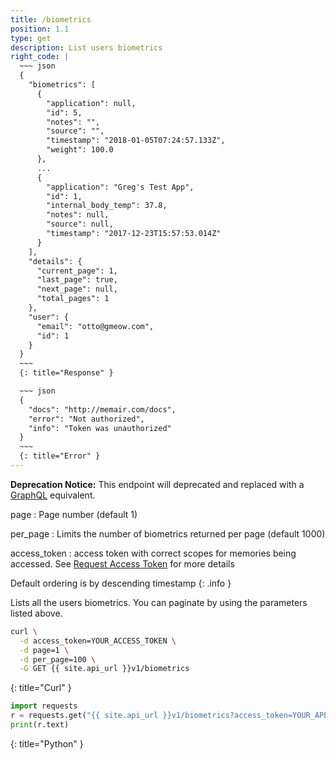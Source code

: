 ```yaml
---
title: /biometrics
position: 1.1
type: get
description: List users biometrics
right_code: |
  ~~~ json
  {
    "biometrics": [
      {
        "application": null,
        "id": 5,
        "notes": "",
        "source": "",
        "timestamp": "2018-01-05T07:24:57.133Z",
        "weight": 100.0
      },
      ...
      {
        "application": "Greg's Test App",
        "id": 1,
        "internal_body_temp": 37.8,
        "notes": null,
        "source": null,
        "timestamp": "2017-12-23T15:57:53.014Z"
      }
    ],
    "details": {
      "current_page": 1,
      "last_page": true,
      "next_page": null,
      "total_pages": 1
    },
    "user": {
      "email": "otto@gmeow.com",
      "id": 1
    }
  }
  ~~~
  {: title="Response" }

  ~~~ json
  {
    "docs": "http://memair.com/docs",
    "error": "Not authorized",
    "info": "Token was unauthorized"
  }
  ~~~
  {: title="Error" }
---
```


**Deprecation Notice:** This endpoint will deprecated and replaced with a [GraphQL](/#graphqlgraphql) equivalent.

page
: Page number (default 1)

per_page
: Limits the number of biometrics returned per page (default 1000)

access_token
: access token with correct scopes for memories being accessed. See [Request Access Token](#authenticationrequest_access_token) for more details

Default ordering is by descending timestamp
{: .info }

Lists all the users biometrics. You can paginate by using the parameters listed above.

~~~ bash
curl \
  -d access_token=YOUR_ACCESS_TOKEN \
  -d page=1 \
  -d per_page=100 \
  -G GET {{ site.api_url }}v1/biometrics
~~~
{: title="Curl" }

~~~ python
import requests
r = requests.get("{{ site.api_url }}v1/biometrics?access_token=YOUR_APP_KEY")
print(r.text)
~~~
{: title="Python" }
